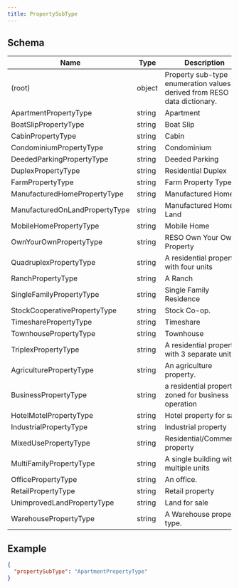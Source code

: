 ```yaml
---
title: PropertySubType
---
```

## Schema

| Name | Type | Description |
|---|---|---|
| (root) | object | Property sub-type enumeration values derived from RESO data dictionary. |
| ApartmentPropertyType | string | Apartment |
| BoatSlipPropertyType | string | Boat Slip |
| CabinPropertyType | string | Cabin |
| CondominiumPropertyType | string | Condominium |
| DeededParkingPropertyType | string | Deeded Parking |
| DuplexPropertyType | string | Residential Duplex |
| FarmPropertyType | string | Farm Property Type |
| ManufacturedHomePropertyType | string | Manufactured Home |
| ManufacturedOnLandPropertyType | string | Manufactured Home + Land |
| MobileHomePropertyType | string | Mobile Home |
| OwnYourOwnPropertyType | string | RESO Own Your Own Property |
| QuadruplexPropertyType | string | A residential property with four units |
| RanchPropertyType | string | A Ranch |
| SingleFamilyPropertyType | string | Single Family Residence |
| StockCooperativePropertyType | string | Stock Co-op. |
| TimesharePropertyType | string | Timeshare |
| TownhousePropertyType | string | Townhouse |
| TriplexPropertyType | string | A residential property with 3 separate units |
| AgriculturePropertyType | string | An agriculture property. |
| BusinessPropertyType | string | a residential property zoned for business operation |
| HotelMotelPropertyType | string | Hotel property for sale. |
| IndustrialPropertyType | string | Industrial property |
| MixedUsePropertyType | string | Residential/Commercial property |
| MultiFamilyPropertyType | string | A single building with multiple units |
| OfficePropertyType | string | An office. |
| RetailPropertyType | string | Retail property |
| UnimprovedLandPropertyType | string | Land for sale |
| WarehousePropertyType | string | A Warehouse property type. |

## Example



```json
{
  "propertySubType": "ApartmentPropertyType"
}
```
